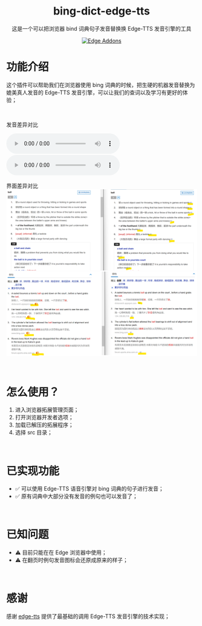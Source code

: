 <h1 align="center">bing-dict-edge-tts</h1>
<p align="center">这是一个可以把浏览器 bind 词典句子发音替换换 Edge-TTS 发音引擎的工具</p>
<p align="center">
  <a rel="noreferrer noopener" href="#"><img alt="Edge Addons" src="https://img.shields.io/badge/Edge-141e24.svg?&style=for-the-badge&logo=microsoft-edge&logoColor=white&color=blue">
  </a>  
</p>


# 功能介绍
这个插件可以帮助我们在浏览器使用 bing 词典的时候，把生硬的机器发音替换为媲美真人发音的 Edge-TTS 发音引擎，可以让我们的查词以及学习有更好的体验；

<br>

发音差异对比

<audio controls>
  <source src="assets/diff3.mov" type="audio/mov">
  Your browser does not support the audio element.
</audio>
<audio controls>
  <source src="assets/diff4.mov" type="audio/mov">
  Your browser does not support the audio element.
</audio>

<br>

界面差异对比
![差异对比1](assets/diff1.png)
![差异对比2](assets/diff2.png)

<br>

# 怎么使用？
 1. 进入浏览器拓展管理页面；
 2. 打开浏览器开发者选项；
 3. 加载已解压的拓展程序；
 4. 选择 src 目录；

<br>

# 已实现功能
 - ✅ 可以使用 Edge-TTS 语音引擎对 bing 词典的句子进行发音；
 - ✅ 原有词典中大部分没有发音的例句也可以发音了；
 
<br>

# 已知问题
 - ⚠️ 目前只能在在 Edge 浏览器中使用；
 - ⚠️ 在翻页时例句发音图标会还原成原来的样子；


<br>

# 感谢

感谢 [edge-tts](https://github.com/M86xKC/edge-tts) 提供了最基础的调用 Edge-TTS 发音引擎的技术实现；
 
